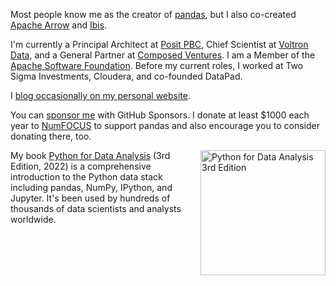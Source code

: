 Most people know me as the creator of [pandas][1], but I also
co-created [Apache Arrow][2] and [Ibis][8].

I'm currently a Principal Architect at [Posit PBC][11], Chief Scientist
at [Voltron Data][4], and a General Partner at [Composed Ventures][12].
I am a Member of the [Apache Software Foundation][7]. Before my current
roles, I worked at Two Sigma Investments, Cloudera, and co-founded DataPad.

I [blog occasionally on my personal website][9].

You can [sponsor me][5] with GitHub Sponsors. I donate at least $1000
each year to [NumFOCUS][10] to support pandas and also encourage you
to consider donating there, too.

<a href="https://amzn.to/3DyLaJc">
  <img src="python-for-data-analysis-3rd-ed.png" alt="Python for Data Analysis 3rd Edition" width="200" align="right">
</a>

My book [Python for Data Analysis][3] (3rd Edition, 2022) is a comprehensive
introduction to the Python data stack including pandas, NumPy, IPython, and
Jupyter. It's been used by hundreds of thousands of data scientists and analysts
worldwide.

[1]: https://github.com/pandas-dev/pandas
[2]: https://github.com/apache/arrow
[3]: https://amzn.to/3DyLaJc
[4]: https://voltrondata.com
[5]: https://github.com/sponsors/wesm
[7]: https://apache.org
[8]: https://github.com/ibis-project/ibis
[9]: https://wesmckinney.com/archives.html
[10]: https://numfocus.org/
[11]: https://posit.co
[12]: https://composed.vc